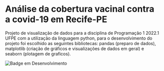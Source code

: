 # Análise da cobertura vacinal contra a covid-19 em Recife-PE
Projeto de visualização de dados para a disciplina de Programação 1 2022.1 UFPE com a utilização da linguagem python, para o desenvolvimento do projeto foi escolhido as seguintes bibliotecas: pandas (preparo de dados), matplotlib (criação de gráficos e visualizações de dados em geral) e seaborn (plotagem de graficos).


![Badge em Desenvolvimento](http://img.shields.io/static/v1?label=STATUS&message=EM%20DESENVOLVIMENTO&color=GREEN&style=for-the-badge)



